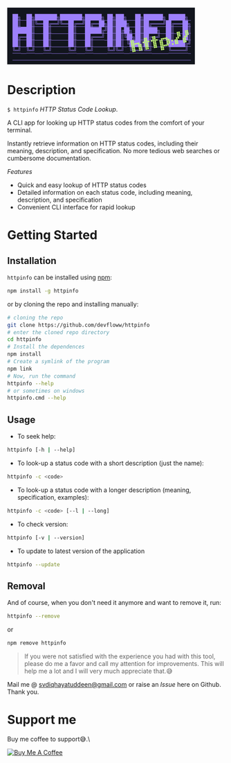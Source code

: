 ![logo](./assets/images/httpinfo-logo.png)
# Description
`$ httpinfo` _HTTP Status Code Lookup_.

A CLI app for looking up HTTP status codes from the comfort of your terminal.

Instantly retrieve information on HTTP status codes, including their meaning, description, and specification. No more tedious web searches or cumbersome documentation.

*Features*

- Quick and easy lookup of HTTP status codes
- Detailed information on each status code, including meaning, description, and specification
- Convenient CLI interface for rapid lookup

# Getting Started
## Installation
`httpinfo` can be installed using [npm](https://npmjs.com):
```bash
npm install -g httpinfo
```
or by cloning the repo and installing manually:
```bash
# cloning the repo
git clone https://github.com/devfloww/httpinfo
# enter the cloned repo directory
cd httpinfo
# Install the dependences
npm install
# Create a symlink of the program
npm link
# Now, run the command
httpinfo --help
# or sometimes on windows 
httpinfo.cmd --help
```
## Usage
- To seek help:
```bash
httpinfo [-h | --help]
```
- To look-up a status code with a short description (just the name):
```bash
httpinfo -c <code>
```
- To look-up a status code with a longer description (meaning, specification, examples): 
```bash
httpinfo -c <code> [--l | --long]
```
- To check version:
```bash
httpinfo [-v | --version]
```
- To update to latest version of the application
```bash
httpinfo --update 
```
## Removal 
And of course, when you don't need it anymore and want to remove it, run:
```bash
httpinfo --remove
```
or 
```bash
npm remove httpinfo
```
> If you were not satisfied with the experience you had with this tool, please do me a favor and call my attention for improvements. This will help me a lot and I will very much appreciate that.😅

Mail me @ [svdiqhayatuddeen@gmail.com](mailto:svdiqhayatuddeen@gmail.com) or raise an _Issue_ here on Github. Thank you.

# Support me
Buy me coffee to support😅.\

<a href="https://buymeacoffee.com/devfloww" target="_blank"><img src="https://cdn.buymeacoffee.com/buttons/default-orange.png" alt="Buy Me A Coffee" height="41" width="174"></a>
